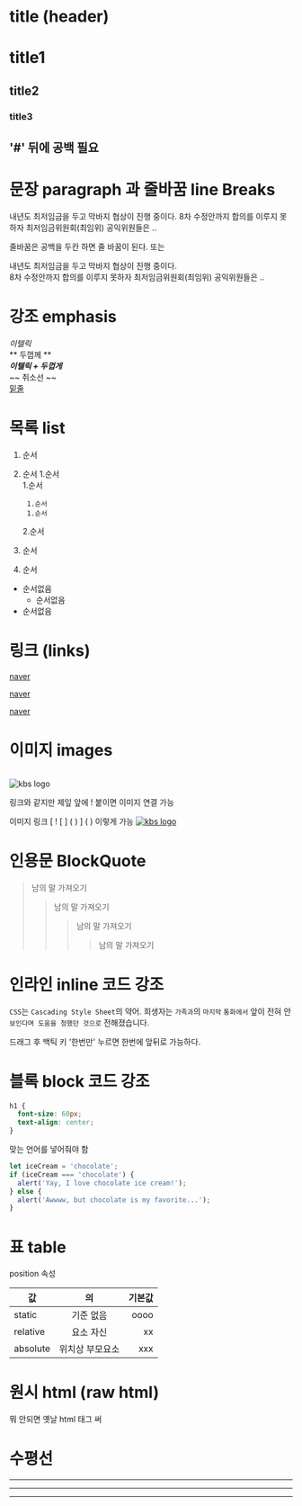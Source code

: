 # title (header)
# title1
## title2
### title3
## '#' 뒤에 공백 필요

# 문장 paragraph 과 줄바꿈 line Breaks

내년도 최저임금을 두고 막바지 협상이 진행 중이다. 
8차 수정안까지 합의를 이루지 못하자 최저임금위원회(최임위) 공익위원들은 ..

줄바꿈은 공백을 두칸 하면 줄 바꿈이 된다. 또는 <br/>

내년도 최저임금을 두고 막바지 협상이 진행 중이다.  
8차 수정안까지 합의를 이루지 못하자 최저임금위원회(최임위) 공익위원들은 ..

# 강조 emphasis
_이텔릭_  
** 두껍께 **  
**_이텔릭 + 두껍게_**   
~~ 취소선 ~~    
<u> 밑줄 </u>  

# 목록 list

1. 순서
1. 순서
    1.순서    
    1.순서

        1.순서
        1.순서
    
    2.순서
1. 순서
1. 순서

- 순서없음
    - 순서없음
- 순서없음

# 링크 (links)

<a href="www.naver.com">naver</a> 

[naver](www.naver.com)

[naver](www.naver.com "a 태그 title 설명 추가 가능")

# 이미지 images

![]()

![kbs logo](https://mimgnews.pstatic.net/image/upload/office_logo/056/2020/09/15/logo_056_6_20200915153508.png)

링크와 같지만 제잎 앞에 ! 붙이면 이미지 연결 가능

이미지 링크  [ ! [ ] ( ) ] ( ) 이렇게 가능 
[![kbs logo](https://mimgnews.pstatic.net/image/upload/office_logo/056/2020/09/15/logo_056_6_20200915153508.png)](www.kbs.co.kr)

# 인용문 BlockQuote

> 남의 말 가져오기  
>> 남의 말 가져오기    
>>> 남의 말 가져오기  
>>>> 남의 말 가져오기 

# 인라인 inline 코드 강조

`CSS`는 `Cascading Style Sheet`의 약어.
희생자는 `가족과`의 `마지막` `통화에서` 앞이 전혀 안 `보인다며 도움을 청했던 것으로` 전해졌습니다.

드래그 후 백틱 키 '한번만' 누르면 한번에 앞뒤로 가능하다.

# 블록 block 코드 강조

```css
h1 {
  font-size: 60px;
  text-align: center;
}
```
맞는 언어를 넣어줘야 함

```js
let iceCream = 'chocolate';
if (iceCream === 'chocolate') {
  alert('Yay, I love chocolate ice cream!');
} else {
  alert('Awwww, but chocolate is my favorite...');
}
```

# 표 table

position 속성

값 | 의 | 기본값
--|:--:|--:
static | 기준 없음 | oooo
relative | 요소 자신 | xx
absolute | 위치상 부모요소 | xxx

# 원시 html (raw html)
뭐 안되면 옛날 html 태그 써

# 수평선

--- 
***
___

